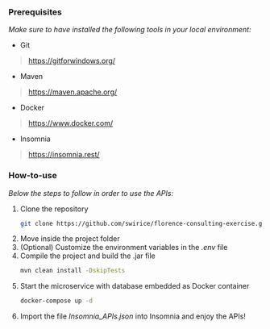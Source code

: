 ### Prerequisites

_Make sure to have installed the following tools in your local environment:_

* Git
> https://gitforwindows.org/
* Maven
> https://maven.apache.org/
* Docker
> https://www.docker.com/
* Insomnia
> https://insomnia.rest/

### How-to-use

_Below the steps to follow in order to use the APIs:_

1. Clone the repository
   ```sh
   git clone https://github.com/swirice/florence-consulting-exercise.git
   ```
2. Move inside the project folder
3. (Optional) Customize the environment variables in the _.env_ file
4. Compile the project and build the .jar file
   ```sh
   mvn clean install -DskipTests
   ```
5. Start the microservice with database embedded as Docker container
   ```sh
   docker-compose up -d
   ```
6. Import the file _Insomnia_APIs.json_ into Insomnia and enjoy the APIs!
